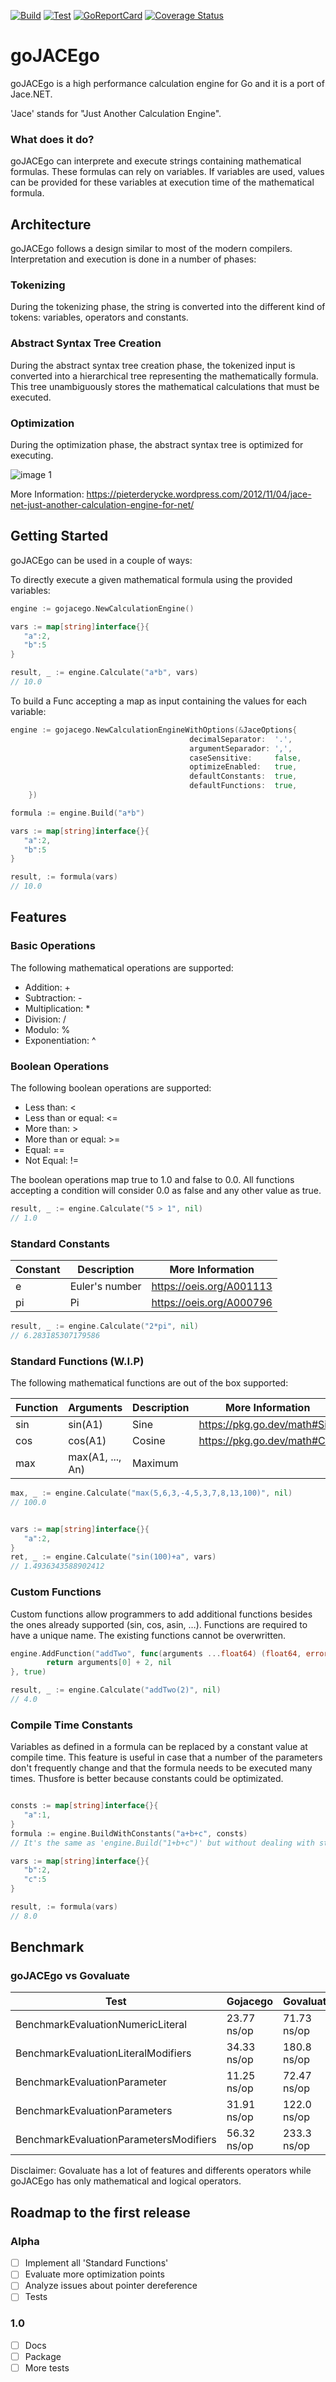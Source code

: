[![Build](https://github.com/mrxrsd/gojacego/actions/workflows/build.yml/badge.svg?branch=master)](https://github.com/mrxrsd/gojacego/actions/workflows/build.yml)
[![Test](https://github.com/mrxrsd/gojacego/actions/workflows/test.yml/badge.svg?branch=master)](https://github.com/mrxrsd/gojacego/actions/workflows/test.yml)
[![GoReportCard](https://goreportcard.com/badge/github.com/mrxrsd/gojacego)](https://goreportcard.com/report/github.com/mrxrsd/gojacego)
[![Coverage Status](https://coveralls.io/repos/github/mrxrsd/gojacego/badge.svg)](https://coveralls.io/github/mrxrsd/gojacego)


# goJACEgo 
goJACEgo is a high performance calculation engine for Go and it is a port of Jace.NET. 

'Jace' stands for "Just Another Calculation Engine".
 
### What does it do?
goJACEgo can interprete and execute strings containing mathematical formulas. These formulas can rely on variables. If variables are used, values can be provided for these variables at execution time of the mathematical formula.

## Architecture
goJACEgo follows a design similar to most of the modern compilers. Interpretation and execution is done in a number of phases:

### Tokenizing
During the tokenizing phase, the string is converted into the different kind of tokens: variables, operators and constants.
### Abstract Syntax Tree Creation
During the abstract syntax tree creation phase, the tokenized input is converted into a hierarchical tree representing the mathematically formula. This tree unambiguously stores the mathematical calculations that must be executed.
### Optimization
During the optimization phase, the abstract syntax tree is optimized for executing.

![image 1](https://github.com/mrxrsd/gojacego/blob/master/.github/imgs/1.png?raw=true)

More Information: https://pieterderycke.wordpress.com/2012/11/04/jace-net-just-another-calculation-engine-for-net/

## Getting Started 

goJACEgo can be used in a couple of ways:

To directly execute a given mathematical formula using the provided variables:

```go
engine := gojacego.NewCalculationEngine()

vars := map[string]interface{}{
   "a":2,
   "b":5
}

result, _ := engine.Calculate("a*b", vars)
// 10.0
```

To build a Func accepting a map as input containing the values for each variable:

```go
engine := gojacego.NewCalculationEngineWithOptions(&JaceOptions{
		                                decimalSeparator:  '.',
		                                argumentSeparador: ',',
		                                caseSensitive:     false,
		                                optimizeEnabled:   true,
		                                defaultConstants:  true,
		                                defaultFunctions:  true,
	})

formula := engine.Build("a*b")

vars := map[string]interface{}{
   "a":2,
   "b":5
}

result, := formula(vars)
// 10.0
```

## Features

### Basic Operations 

The following mathematical operations are supported:
* Addition: +
* Subtraction: -
* Multiplication: *
* Division: /
* Modulo: %
* Exponentiation: ^

### Boolean Operations

The following boolean operations are supported:

* Less than: <
* Less than or equal: <=
* More than: >
* More than or equal: >=
* Equal: ==
* Not Equal: !=

The boolean operations map true to 1.0 and false to 0.0. All functions accepting a condition will consider 0.0 as false and any other value as true.

```go
result, _ := engine.Calculate("5 > 1", nil)
// 1.0
```

### Standard Constants

| Constant        |  Description | More Information |
| ------------- | -------|----|
| e |   Euler's number  | https://oeis.org/A001113 |
| pi |   Pi| https://oeis.org/A000796 |

```go
result, _ := engine.Calculate("2*pi", nil)
// 6.283185307179586
```

### Standard Functions (W.I.P)

The following mathematical functions are out of the box supported:

| Function      | Arguments  |  Description | More Information |
| ------------- |-------------| -------|----|
| sin | sin(A1)|  Sine  | https://pkg.go.dev/math#Sin |
| cos | cos(A1)|  Cosine| https://pkg.go.dev/math#Cos |
| max| max(A1, ..., An)|Maximum||


```go
max, _ := engine.Calculate("max(5,6,3,-4,5,3,7,8,13,100)", nil)
// 100.0


vars := map[string]interface{}{
   "a":2,
}
ret, _ := engine.Calculate("sin(100)+a", vars)
// 1.4936343588902412
```

### Custom Functions 

Custom functions allow programmers to add additional functions besides the ones already supported (sin, cos, asin, …). Functions are required to have a unique name. The existing functions cannot be overwritten.

```go
engine.AddFunction("addTwo", func(arguments ...float64) (float64, error) {
		return arguments[0] + 2, nil
}, true)

result, _ := engine.Calculate("addTwo(2)", nil)
// 4.0

```

### Compile Time Constants

Variables as defined in a formula can be replaced by a constant value at compile time. This feature is useful in case that a number of the parameters don't frequently change and that the formula needs to be executed many times. Thusfore is better because constants could be optimizated.


```go

consts := map[string]interface{}{
   "a":1,
}
formula := engine.BuildWithConstants("a+b+c", consts)
// It's the same as 'engine.Build("1+b+c")' but without dealing with string replace

vars := map[string]interface{}{
   "b":2,
   "c":5
}

result, := formula(vars)
// 8.0
```

## Benchmark 

### goJACEgo vs Govaluate


| Test                                   | Gojacego    | Govaluate   |
| -------------------------------------- | ----------- | ----------- |
| BenchmarkEvaluationNumericLiteral      | 23.77 ns/op | 71.73 ns/op |
| BenchmarkEvaluationLiteralModifiers    | 34.33 ns/op | 180.8 ns/op |
| BenchmarkEvaluationParameter           | 11.25 ns/op | 72.47 ns/op |
| BenchmarkEvaluationParameters          | 31.91 ns/op | 122.0 ns/op |
| BenchmarkEvaluationParametersModifiers | 56.32 ns/op | 233.3 ns/op |

Disclaimer: Govaluate has a lot of features and differents operators while goJACEgo has only mathematical and logical operators.

## Roadmap to the first release

### Alpha
- [ ] Implement all 'Standard Functions'
- [ ] Evaluate more optimization points
- [ ] Analyze issues about pointer dereference
- [ ] Tests

### 1.0 
- [ ] Docs
- [ ] Package
- [ ] More tests
